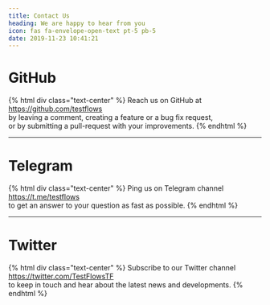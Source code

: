 ```yaml
---
title: Contact Us
heading: We are happy to hear from you
icon: fas fa-envelope-open-text pt-5 pb-5
date: 2019-11-23 10:41:21
---
```


# <div class="fab fa-2x fa-github text-success"></div>
# GitHub

{% html div class="text-center" %}
Reach us on GitHub at https://github.com/testflows  
by leaving a comment, creating a feature or a bug fix request,  
or by submitting a pull-request with your improvements.
{% endhtml %}

---

# <div class="fab fa-2x fa-telegram-plane text-success"></div>
# Telegram

{% html div class="text-center" %}
Ping us on Telegram channel https://t.me/testflows  
to get an answer to your question as fast as possible.
{% endhtml %}

---

# <div class="fab fa-2x fa-twitter text-success"></div>
# Twitter

{% html div class="text-center" %}
Subscribe to our Twitter channel https://twitter.com/TestFlowsTF  
to keep in touch and hear about the latest news and developments.
{% endhtml %}



